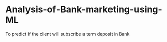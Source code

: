 # Analysis-of-Bank-marketing-using-ML
To predict if the client will subscribe a term deposit in Bank
